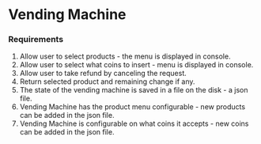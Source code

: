 # **Vending Machine**

### Requirements

1. Allow user to select products - the menu is displayed in console.
2. Allow user to select what coins to insert - menu is displayed in console.
3. Allow user to take refund by canceling the request.
4. Return selected product and remaining change if any.
5. The state of the vending machine is saved in a file on the disk - a json file.
6. Vending Machine has the product menu configurable - new products can be added in the json file.
7. Vending Machine is configurable on what coins it accepts - new coins can be added in the json file.